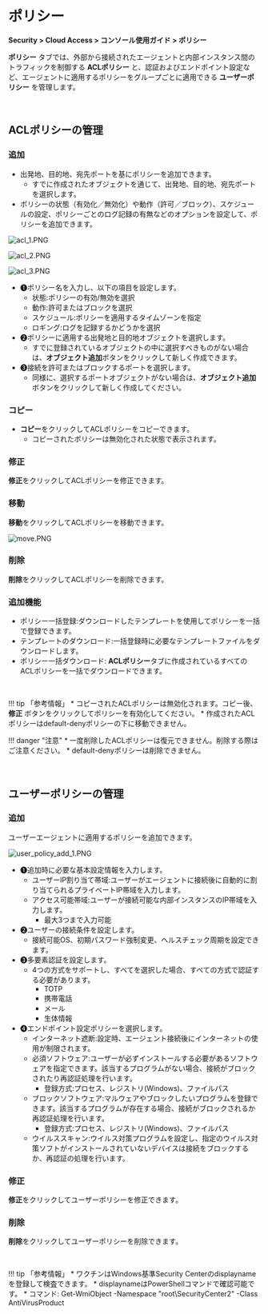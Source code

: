 # ポリシー

**Security > Cloud Access > コンソール使用ガイド > ポリシー**

**ポリシー** タブでは、外部から接続されたエージェントと内部インスタンス間のトラフィックを制御する **ACLポリシー** と、認証およびエンドポイント設定など、エージェントに適用するポリシーをグループごとに適用できる **ユーザーポリシー** を管理します。

<br>

## ACLポリシーの管理

### 追加

* 出発地、目的地、宛先ポートを基にポリシーを追加できます。
    * すでに作成されたオブジェクトを通じて、出発地、目的地、宛先ポートを選択します。
* ポリシーの状態（有効化／無効化）や動作（許可／ブロック）、スケジュールの設定、ポリシーごとのログ記録の有無などのオプションを設定して、ポリシーを追加できます。

![acl_1.PNG](https://kr1-api-object-storage.nhncloudservice.com/v1/AUTH_2acdfabf4efe4efc8a04c00b348110c9/cdn_origin/prod_cloud_access/2025.06.24/2025.07/10.png)

![acl_2.PNG](https://kr1-api-object-storage.nhncloudservice.com/v1/AUTH_2acdfabf4efe4efc8a04c00b348110c9/cdn_origin/prod_cloud_access/2025.06.24/2025.07/8.png)

![acl_3.PNG](https://kr1-api-object-storage.nhncloudservice.com/v1/AUTH_2acdfabf4efe4efc8a04c00b348110c9/cdn_origin/prod_cloud_access/2025.06.24/2025.07/9.png)

* ➊ポリシー名を入力し、以下の項目を設定します。
    * 状態:ポリシーの有効/無効を選択
    * 動作:許可またはブロックを選択
    * スケジュール:ポリシーを適用するタイムゾーンを指定
    * ロギング:ログを記録するかどうかを選択
* ➋ポリシーに適用する出発地と目的地オブジェクトを選択します。
    * すでに登録されているオブジェクトの中に選択すべきものがない場合は、**オブジェクト追加**ボタンをクリックして新しく作成できます。
* ➌接続を許可またはブロックするポートを選択します。
    * 同様に、選択するポートオブジェクトがない場合は、**オブジェクト追加**ボタンをクリックして新しく作成してください。

### コピー

* **コピー**をクリックしてACLポリシーをコピーできます。
    * コピーされたポリシーは無効化された状態で表示されます。

### 修正

**修正**をクリックしてACLポリシーを修正できます。

### 移動

**移動**をクリックしてACLポリシーを移動できます。

![move.PNG](https://kr1-api-object-storage.nhncloudservice.com/v1/AUTH_2acdfabf4efe4efc8a04c00b348110c9/cdn_origin/prod_cloud_access/2025.06.24/move.png)

### 削除

**削除**をクリックしてACLポリシーを削除できます。

### 追加機能

* ポリシー一括登録:ダウンロードしたテンプレートを使用してポリシーを一括で登録できます。
* テンプレートのダウンロード:一括登録時に必要なテンプレートファイルをダウンロードします。
* ポリシー一括ダウンロード: **ACLポリシー**タブに作成されているすべてのACLポリシーを一括でダウンロードできます。

<br>

!!! tip 「参考情報」
    * コピーされたACLポリシーは無効化されます。コピー後、**修正** ボタンをクリックしてポリシーを有効化してください。
    * 作成されたACLポリシーはdefault-denyポリシーの下に移動できません。

!!! danger "注意"
    * 一度削除したACLポリシーは復元できません。削除する際はご注意ください。
    * default-denyポリシーは削除できません。

<br>

## ユーザーポリシーの管理

### 追加

ユーザーエージェントに適用するポリシーを追加できます。

![user_policy_add_1.PNG](https://kr1-api-object-storage.nhncloudservice.com/v1/AUTH_2acdfabf4efe4efc8a04c00b348110c9/cdn_origin/prod_cloud_access/2025.06.24/user_policy_add_1.png)

* ➊追加時に必要な基本設定情報を入力します。
    * ユーザーIP割り当て帯域:ユーザーがエージェントに接続後に自動的に割り当てられるプライベートIP帯域を入力します。
    * アクセス可能帯域:ユーザーが接続可能な内部インスタンスのIP帯域を入力します。
        * 最大3つまで入力可能
* ➋ユーザーの接続条件を設定します。
    * 接続可能OS、初期パスワード強制変更、ヘルスチェック周期を設定できます。
* ➌多要素認証を設定します。
    * 4つの方式をサポートし、すべてを選択した場合、すべての方式で認証する必要があります。
        * TOTP
        * 携帯電話
        * メール
        * 生体情報
* ➍エンドポイント設定ポリシーを選択します。
    * インターネット遮断:設定時、エージェント接続後にインターネットの使用が制限されます。
    * 必須ソフトウェア:ユーザーが必ずインストールする必要があるソフトウェアを指定できます。該当するプログラムがない場合、接続がブロックされたり再認証処理を行います。
        * 登録方式:プロセス、レジストリ(Windows)、ファイルパス
    * ブロックソフトウェア:マルウェアやブロックしたいプログラムを登録できます。該当するプログラムが存在する場合、接続がブロックされるか再認証処理を行います。
        * 登録方式:プロセス、レジストリ(Windows)、ファイルパス
    * ウイルススキャン:ウイルス対策プログラムを設定し、指定のウイルス対策ソフトがインストールされていないデバイスは接続をブロックするか、再認証の処理を行います。

### 修正

**修正**をクリックしてユーザーポリシーを修正できます。

### 削除

**削除**をクリックしてユーザーポリシーを削除できます。

<br>

!!! tip 「参考情報」
    * ワクチンはWindows基準Security Centerのdisplaynameを登録して検査できます。
        * displaynameはPowerShellコマンドで確認可能です。
        * コマンド: Get-WmiObject -Namespace "root\SecurityCenter2" -Class AntiVirusProduct
